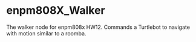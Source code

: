 # enpm808X_Walker
The walker node for enpm808x HW12. Commands a Turtlebot to navigate with motion similar to a roomba.
